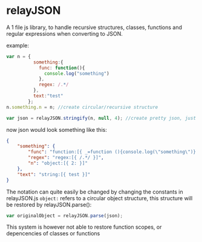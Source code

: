 # relayJSON
A 1 file js library, to handle recursive structures, classes, functions and regular expressions when converting to JSON.

example:
```js
var n = {
          something:{
            func: function(){
              console.log("something")
            }, 
            regex: /.*/
          }, 
          text:"test"
        };
n.something.n = n; //create circular/recursive structure

var json = relayJSON.stringify(n, null, 4); //create pretty json, just as you would do with normal JSON
```

now json would look something like this:
```json
{
    "something": {
        "func": "function:[{ _=function (){console.log(\"something\")} }]",
        "regex": "regex:[{ /.*/ }]",
        "n": "object:[{ 2: }]"
    },
    "text": "string:[{ test }]"
}
```
The notation can quite easily be changed by changing the constants in relayJSON.js
`object:` refers to a circular object structure, this structure will be restored by relayJSON.parse():

```js
var originalObject = relayJSON.parse(json);
```

This system is however not able to restore function scopes, or depencencies of classes or functions
